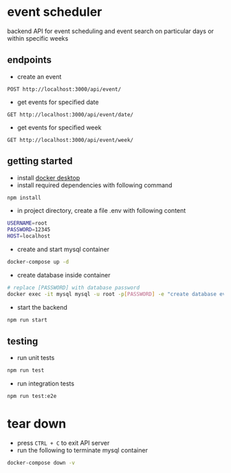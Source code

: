 # event scheduler

backend API for event scheduling and event search on particular days or within specific weeks

## endpoints

- create an event

```http
POST http://localhost:3000/api/event/
```

- get events for specified date

```http
GET http://localhost:3000/api/event/date/
```

- get events for specified week

```http
GET http://localhost:3000/api/event/week/
```

## getting started

- install [docker desktop](https://www.docker.com/products/docker-desktop)
- install required dependencies with following command
```sh
npm install
```
- in project directory, create a file .env with following content
```sh
USERNAME=root
PASSWORD=12345
HOST=localhost
```
- create and start mysql container
```sh
docker-compose up -d
```
- create database inside container
```sh
# replace [PASSWORD] with database password
docker exec -it mysql mysql -u root -p[PASSWORD] -e "create database events;"
```
- start the backend
```sh
npm run start
```

## testing
- run unit tests
```sh
npm run test
```
- run integration tests
```sh
npm run test:e2e
```

# tear down
- press `CTRL + C` to exit API server
- run the following to terminate mysql container
```sh
docker-compose down -v
```
